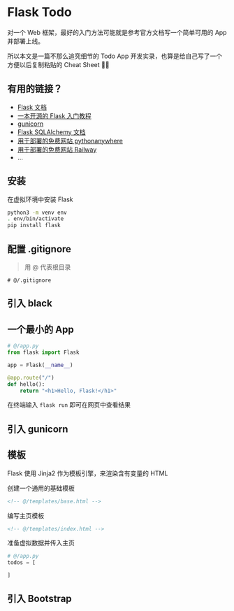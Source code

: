 # Flask Todo

对一个 Web 框架，最好的入门方法可能就是参考官方文档写一个简单可用的 App 并部署上线。

所以本文是一篇不那么追究细节的 Todo App 开发实录，也算是给自己写了一个方便以后复制粘贴的 Cheat Sheet 👨‍💻

## 有用的链接？

- [Flask 文档](https://flask.palletsprojects.com/en/2.2.x/)
- [一本开源的 Flask 入门教程](https://tutorial.helloflask.com/)
- [gunicorn](https://gunicorn.org/)
- [Flask SQLAlchemy 文档](https://flask-sqlalchemy.palletsprojects.com/en/3.0.x/)
- [用于部署的免费网站 pythonanywhere](https://pythonanywhere.com/)
- [用于部署的免费网站 Railway](https://railway.app/)
- ...



## 安装

在虚拟环境中安装 Flask

```sh
python3 -m venv env
. env/bin/activate
pip install flask
```

## 配置 .gitignore

> 用 @ 代表根目录

```
# @/.gitignore
```

## 引入 black


## 一个最小的 App

```py
# @/app.py
from flask import Flask

app = Flask(__name__)

@app.route("/")
def hello():
    return "<h1>Hello, Flask!</h1>"
```

在终端输入 `flask run` 即可在网页中查看结果


## 引入 gunicorn




## 模板

Flask 使用 Jinja2 作为模板引擎，来渲染含有变量的 HTML

创建一个通用的基础模板

```html
<!-- @/templates/base.html -->
```

编写主页模板

```html
<!-- @/templates/index.html -->
```


准备虚拟数据并传入主页

```py
# @/app.py
todos = [

]
```


## 引入 Bootstrap

